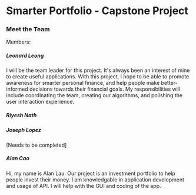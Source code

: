 # Smarter Portfolio - Capstone Project

### Meet the Team
Members:

##### Leonard Leong
I will be the team leader for this project. It's always been an interest of mine to create useful applications. With this project, I hope to be able to promote awareness for smarter personal finance, and help people make better-informed decisions towards their financial goals. My responsibilities will include coordinating the team, creating our algorithms, and polishing the user interaction experience.

##### Riyesh Nath
    
##### Joseph Lopez
[Needs to be completed]
    
##### Alan Cao
Hi, my name is Alan Lau. Our project is an investment portfolio to help people invest their money. I am knowledgable in application development and usage of API. I will help with the GUI and coding of the app.
